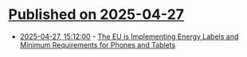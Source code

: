 # [Published on 2025-04-27](index.md)

* [2025-04-27, 15:12:00](https://soylentnews.org/article.pl?sid=25/04/26/171205&from=rss) - [The EU is Implementing Energy Labels and Minimum Requirements for Phones and Tablets](https://soylentnews.org/article.pl?sid=25/04/26/171205&from=rss)
